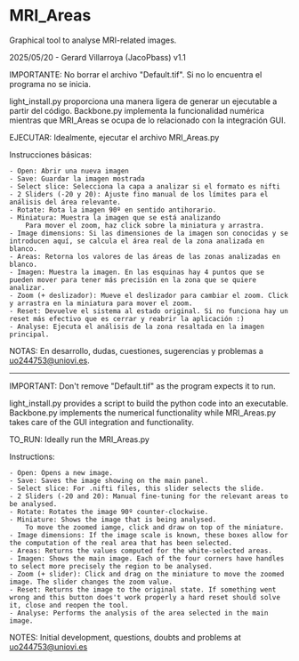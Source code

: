 # MRI_Areas
Graphical tool to analyse MRI-related images.

2025/05/20 - Gerard Villarroya (JacoPbass)
v1.1

IMPORTANTE: No borrar el archivo "Default.tif". Si no lo encuentra el programa no se inicia. 

light_install.py proporciona una manera ligera de generar un ejecutable a partir del código.
Backbone.py implementa la funcionalidad numérica mientras que MRI_Areas se ocupa de lo relacionado con la integración GUI.

EJECUTAR: Idealmente, ejecutar el archivo MRI_Areas.py

Instrucciones básicas:

	- Open: Abrir una nueva imagen
	- Save: Guardar la imagen mostrada
	- Select slice: Selecciona la capa a analizar si el formato es nifti
	- 2 Sliders (-20 y 20): Ajuste fino manual de los límites para el análisis del área relevante.
	- Rotate: Rota la imagen 90º en sentido antihorario.
	- Miniatura: Muestra la imagen que se está analizando
		Para mover el zoom, haz click sobre la miniatura y arrastra.
	- Image dimensions: Si las dimensiones de la imagen son conocidas y se introducen aquí, se calcula el área real de la zona analizada en blanco.
	- Areas: Retorna los valores de las áreas de las zonas analizadas en blanco.
	- Imagen: Muestra la imagen. En las esquinas hay 4 puntos que se pueden mover para tener más precisión en la zona que se quiere analizar.
	- Zoom (+ deslizador): Mueve el deslizador para cambiar el zoom. Click y arrastra en la miniatura para mover el zoom.
	- Reset: Devuelve el sistema al estado original. Si no funciona hay un reset más efectivo que es cerrar y reabrir la aplicación :)
	- Analyse: Ejecuta el análisis de la zona resaltada en la imagen principal.

NOTAS: En desarrollo, dudas, cuestiones, sugerencias y problemas a uo244753@uniovi.es.

_______________________________________________________________________________________________________________________________________

IMPORTANT: Don't remove "Default.tif" as the program expects it to run.

light_install.py provides a script to build the python code into an executable.
Backbone.py implements the numerical functionality while MRI_Areas.py takes care of the GUI integration and functionality.

TO_RUN: Ideally run the MRI_Areas.py

Instructions:

    - Open: Opens a new image.
    - Save: Saves the image showing on the main panel.
    - Select slice: For .nifti files, this slider selects the slide.
    - 2 Sliders (-20 and 20): Manual fine-tuning for the relevant areas to be analysed.
    - Rotate: Rotates the image 90º counter-clockwise.
    - Miniature: Shows the image that is being analysed.
        To move the zoomed iamge, click and draw on top of the miniature.
    - Image dimensions: If the image scale is known, these boxes allow for the computation of the real area that has been selected.
    - Areas: Returns the values computed for the white-selected areas.
    - Imagen: Shows the main image. Each of the four corners have handles to select more precisely the region to be analysed.
    - Zoom (+ slider): Click and drag on the miniature to move the zoomed image. The slider changes the zoom value.
    - Reset: Returns the image to the original state. If something went wrong and this button does't work properly a hard reset should solve
    it, close and reopen the tool.
    - Analyse: Performs the analysis of the area selected in the main image.

NOTES: Initial development, questions, doubts and problems at uo244753@uniovi.es
